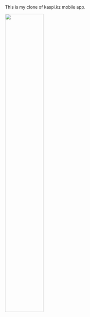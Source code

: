 This is my clone of kaspi.kz mobile app. 

<img src="https://github.com/Kazybekov/kaspi_clone/assets/79101301/0d6b870e-06a3-46ce-9a1f-d83280a6c567" width="50%">
